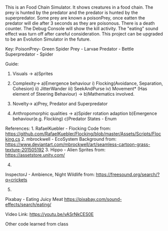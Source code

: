 This is an Food Chain Simulator.
It shows creatures in a food chain. 
The prey is hunted by the predator and the predator is hunted by the superpredator. Some prey are known a poisonPrey, 
once eatten the predator will die after 3 seconds as they are poisonous.
There is a death counter. The Debug Console will show the kill activity. 
The "eating" sound effect was turn off after careful consideration.
This project can be upgraded to be an Evolution Simulator in the future.

Key:
PoisonPrey- Green Spider
Prey - Larvae
Predator - Bettle
Superpredator - Spider

Guide:
1. Visuals -> a)Sprites 
2. Complexity-> a)Emergence behaviour i) Flocking(Avoidance, Separation, Cohesion)
				   ii) JitterWander
				   iii) SeekAndPurse
				   iv) Movement* (Has element of Steering Behaviour)
             -> b)Mathematics involved.
				
3. Novelty-> a)Prey, Predator and Superpredator
4. Anthropomorphic qualities -> a)Spider rotation adaption
                               b)Emergence behaviour(e.g. Flocking)
                               c)Predator States - Enum

References:
1. 
RafaelKuebler - Flocking Code from: 
https://github.com/RafaelKuebler/Flocking/blob/master/Assets/Scripts/Flocking.cs
2. 
mbrockwell - EcoSystem Background from: 
https://www.deviantart.com/mbrockwell/art/seamless-cartoon-grass-texture-201505192
3. 
Hippo - Alien Sprites from: 
https://assetstore.unity.com/ 

4.
InspectorJ - Ambience, Night Wildlife from:
https://freesound.org/search/?q=crickets

5.
Pixabay - Eating Juicy Meat
https://pixabay.com/sound-effects/search/eating/

Video Link:
https://youtu.be/vASrNkCES0E

Other code learned from class